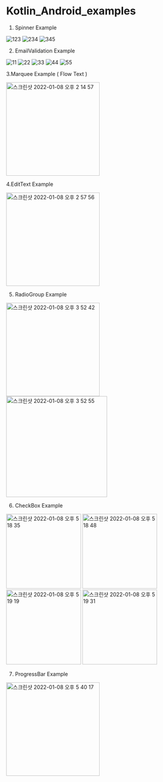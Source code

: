 # Kotlin_Android_examples

1. Spinner Example


![123](https://user-images.githubusercontent.com/75043852/148319018-a49437a6-2fb5-4ad7-97fd-160cf254dfef.PNG)
![234](https://user-images.githubusercontent.com/75043852/148319022-6ca58e10-a4ae-483c-abc1-38c959cfdab7.PNG)
![345](https://user-images.githubusercontent.com/75043852/148319027-3be7082f-d494-4200-b5c3-16cdccd5f720.PNG)




2. EmailValidation Example

![11](https://user-images.githubusercontent.com/75043852/148318913-d454574a-aa8c-4596-bd2f-4aab5a71c88e.PNG)
![22](https://user-images.githubusercontent.com/75043852/148318942-1422ece3-11c4-4a81-b900-130036befba8.PNG)
![33](https://user-images.githubusercontent.com/75043852/148318948-8e95523d-da11-4494-aedd-44c17ce2be98.PNG)
![44](https://user-images.githubusercontent.com/75043852/148318953-e7b270da-ddd5-41a1-bcbb-3da700b78cad.PNG)
![55](https://user-images.githubusercontent.com/75043852/148318956-86a67e3f-e179-4da6-852e-f9c20f9b2198.PNG)


3.Marquee Example ( Flow Text )

<img width="250" alt="스크린샷 2022-01-08 오후 2 14 57" src="https://user-images.githubusercontent.com/75043852/148632511-302397df-1154-40b1-9ca6-f5a4648f893c.png">

4.EditText Example

<img width="250" alt="스크린샷 2022-01-08 오후 2 57 56" src="https://user-images.githubusercontent.com/75043852/148634935-d2690b58-baa9-44ce-b88c-f122cb920463.png">

5. RadioGroup Example
<p>
<img width="250" alt="스크린샷 2022-01-08 오후 3 52 42" src="https://user-images.githubusercontent.com/75043852/148634965-46062dc9-8ddf-458d-8225-53199bed23d8.png">
<img width="270" alt="스크린샷 2022-01-08 오후 3 52 55" src="https://user-images.githubusercontent.com/75043852/148634966-2bb38b11-4111-480e-8679-2150f87071e7.png">
</p>


6. CheckBox Example

<p>
  <img width="200" alt="스크린샷 2022-01-08 오후 5 18 35" src="https://user-images.githubusercontent.com/75043852/148637331-5a623536-0705-4094-857e-d23af59de5b5.png">
  <img width="200" alt="스크린샷 2022-01-08 오후 5 18 48" src="https://user-images.githubusercontent.com/75043852/148637339-d40dc77b-d3c8-4038-89da-b8606bcaddc8.png">
<img width="200" alt="스크린샷 2022-01-08 오후 5 19 19" src="https://user-images.githubusercontent.com/75043852/148637340-e1f7b611-2147-432e-a4a0-d1c5c7f54e91.png">
<img width="200" alt="스크린샷 2022-01-08 오후 5 19 31" src="https://user-images.githubusercontent.com/75043852/148637342-97b1d663-f070-4623-8d00-c6b54c3c1920.png">
</p>

7. ProgressBar Example

<img width="250" alt="스크린샷 2022-01-08 오후 5 40 17" src="https://user-images.githubusercontent.com/75043852/148638022-cff11418-93d6-4af4-bafd-a43e6261ad4a.png">

